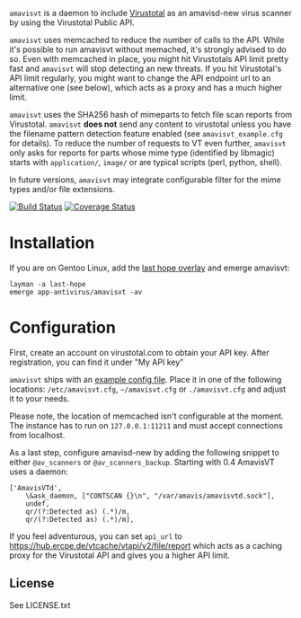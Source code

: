 `amavisvt` is a daemon to include [Virustotal](https://virustotal.com) as an amavisd-new virus scanner by using the Virustotal Public API.

`amavisvt` uses memcached to reduce the number of calls to the API. While it's possible to run amavisvt without memached, it's strongly advised to do so.
Even with memcached in place, you might hit Virustotals API limit pretty fast and `amavisvt` will stop detecting an new threats.
If you hit Virustotal's API limit regularly, you might want to change the API endpoint url to an alternative one (see below), which acts as a proxy and has a much higher limit.    

`amavisvt` uses the SHA256 hash of mimeparts to fetch file scan reports from Virustotal.
`amavisvt` **does not** send any content to virustotal unless you have the filename pattern detection feature enabled (see `amavisvt_example.cfg` for details).
To reduce the number of requests to VT even further, `amavisvt` only asks for reports for parts whose mime type (identified by libmagic) starts with `application/`, `image/` or are typical scripts (perl, python, shell).

In future versions, `amavisvt` may integrate configurable filter for the mime types and/or file extensions.

[![Build Status](https://travis-ci.org/ercpe/amavisvt.svg?branch=master)](https://travis-ci.org/ercpe/amavisvt) [![Coverage Status](https://coveralls.io/repos/github/ercpe/amavisvt/badge.svg?branch=master)](https://coveralls.io/github/ercpe/amavisvt?branch=master)


# Installation

If you are on Gentoo Linux, add the [last hope overlay](https://ercpe.de/projects/last-hope-gentoo-portage-overlay) and emerge amavisvt:

    layman -a last-hope
    emerge app-antivirus/amavisvt -av


# Configuration

First, create an account on virustotal.com to obtain your API key. After registration, you can find it under "My API key"

`amavisvt` ships with an [example config file](https://code.not-your-server.de/amavisvt.git/blob/master/amavisvt_example.cfg). Place it in one of the following locations: `/etc/amavisvt.cfg`, `~/amavisvt.cfg` or `./amavisvt.cfg` and adjust it to your needs.

Please note, the location of memcached isn't configurable at the moment. The instance has to run on `127.0.0.1:11211` and must accept connections from localhost.

As a last step, configure amavisd-new by adding the following snippet to either `@av_scanners` or `@av_scanners_backup`. Starting with 0.4 AmavisVT uses a daemon:

    ['AmavisVTd',
        \&ask_daemon, ["CONTSCAN {}\n", "/var/amavis/amavisvtd.sock"],
        undef,
        qr/(?:Detected as) (.*)/m,
        qr/(?:Detected as) (.*)/m],

If you feel adventurous, you can set `api_url` to https://hub.ercpe.de/vtcache/vtapi/v2/file/report which acts as a caching proxy for the Virustotal API and gives you a higher API limit.

## License

See LICENSE.txt
